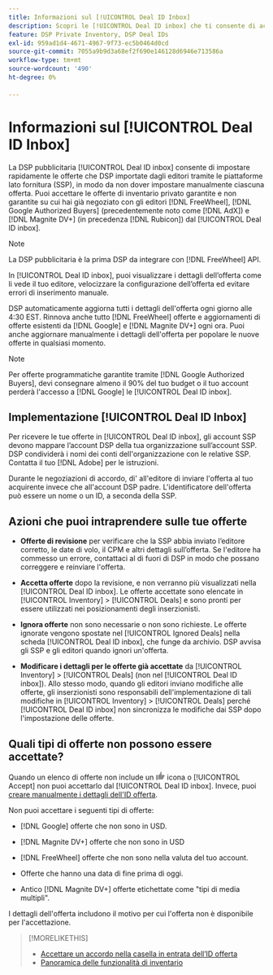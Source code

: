 ```yaml
---
title: Informazioni sul [!UICONTROL Deal ID Inbox]
description: Scopri le [!UICONTROL Deal ID inbox] che ti consente di accettare offerte private già negoziate con gli editori su [!DNL FreeWheel], [!DNL Google Authorized Buyers] (precedentemente noto come [!DNL AdX]), and [!DNL Magnite DV+] (in precedenza [!DNL Rubicon]).
feature: DSP Private Inventory, DSP Deal IDs
exl-id: 959ad1d4-4671-4967-9f73-ec5b0464d0cd
source-git-commit: 7055a9b9d3a68ef2f690e146128d6946e713586a
workflow-type: tm+mt
source-wordcount: '490'
ht-degree: 0%

---
```


# Informazioni sul [!UICONTROL Deal ID Inbox]

La DSP pubblicitaria [!UICONTROL Deal ID inbox] consente di impostare rapidamente le offerte che DSP importate dagli editori tramite le piattaforme lato fornitura (SSP), in modo da non dover impostare manualmente ciascuna offerta. Puoi accettare le offerte di inventario privato garantite e non garantite su cui hai già negoziato con gli editori [!DNL FreeWheel], [!DNL Google Authorized Buyers] (precedentemente noto come [!DNL AdX]) e [!DNL Magnite DV+] (in precedenza [!DNL Rubicon]) dal [!UICONTROL Deal ID inbox].

>[!NOTE]
>
>La DSP pubblicitaria è la prima DSP da integrare con [!DNL FreeWheel] API.

In [!UICONTROL Deal ID inbox], puoi visualizzare i dettagli dell’offerta come li vede il tuo editore, velocizzare la configurazione dell’offerta ed evitare errori di inserimento manuale.

<!-- 
Accepting a deal automatically pre-populates a new Deal ID record with details from the publisher, and you need to enter only the publisher [always? or just in some cases?], the media type, who can access the deal, and any attribute labels to apply to the deal so it's easy to find. [Are labels a dimension you can report on?]

For each available deal, you can review the deal details sent directly from the publisher. Some deals are grouped as proposals (packages), and you can see the individual deal details by reviewing the deal.

You can accept any available deal or move an incorrect deal to the Ignored Deals tab. You can also un-ignore deals, which moves them back to the New Deals tab so you can potentially accept them.

For each deal, you can select one publisher and one media type (Desktop Video, Mobile Video, Connected TV, Display, or Audio), and you can share the deal with specific advertisers and with all advertisers for a specific account.
 -->

DSP automaticamente aggiorna tutti i dettagli dell&#39;offerta ogni giorno alle 4:30 EST. Rinnova anche tutto [!DNL FreeWheel] offerte e aggiornamenti di offerte esistenti da [!DNL Google] e [!DNL Magnite DV+] ogni ora. Puoi anche aggiornare manualmente i dettagli dell&#39;offerta per popolare le nuove offerte in qualsiasi momento.

<!-- MC: I'm not sure where I got the following. Is this currently true? -->
>[!NOTE]
>
>Per offerte programmatiche garantite tramite [!DNL Google Authorized Buyers], devi consegnare almeno il 90% del tuo budget o il tuo account perderà l&#39;accesso a [!DNL Google] le [!UICONTROL Deal ID inbox].

## Implementazione [!UICONTROL Deal ID Inbox]

Per ricevere le tue offerte in [!UICONTROL Deal ID inbox], gli account SSP devono mappare l’account DSP della tua organizzazione sull’account SSP. DSP condividerà i nomi dei conti dell&#39;organizzazione con le relative SSP. Contatta il tuo [!DNL Adobe] per le istruzioni.

Durante le negoziazioni di accordo, di&#39; all&#39;editore di inviare l&#39;offerta al tuo acquirente invece che all&#39;account DSP padre. L&#39;identificatore dell&#39;offerta può essere un nome o un ID, a seconda della SSP.

## Azioni che puoi intraprendere sulle tue offerte

* **Offerte di revisione** per verificare che la SSP abbia inviato l’editore corretto, le date di volo, il CPM e altri dettagli sull’offerta. Se l&#39;editore ha commesso un errore, contattaci al di fuori di DSP in modo che possano correggere e reinviare l&#39;offerta.

* **Accetta offerte** dopo la revisione, e non verranno più visualizzati nella [!UICONTROL Deal ID inbox]. Le offerte accettate sono elencate in [!UICONTROL Inventory] > [!UICONTROL Deals] e sono pronti per essere utilizzati nei posizionamenti degli inserzionisti.

* **Ignora offerte** non sono necessarie o non sono richieste. Le offerte ignorate vengono spostate nel [!UICONTROL Ignored Deals] nella scheda [!UICONTROL Deal ID inbox], che funge da archivio. DSP avvisa gli SSP e gli editori quando ignori un&#39;offerta.

* **Modificare i dettagli per le offerte già accettate** da [!UICONTROL Inventory] > [!UICONTROL Deals] (non nel [!UICONTROL Deal ID inbox]). Allo stesso modo, quando gli editori inviano modifiche alle offerte, gli inserzionisti sono responsabili dell&#39;implementazione di tali modifiche in [!UICONTROL Inventory] > [!UICONTROL Deals] perché [!UICONTROL Deal ID inbox] non sincronizza le modifiche dai SSP dopo l&#39;impostazione delle offerte.

## Quali tipi di offerte non possono essere accettate?

Quando un elenco di offerte non include un ![Accetta](/help/dsp/assets/accept.png) icona o [!UICONTROL Accept] non puoi accettarlo dal [!UICONTROL Deal ID inbox]. Invece, puoi [creare manualmente i dettagli dell&#39;ID offerta](/help/dsp/inventory/deal-id-create.md).

Non puoi accettare i seguenti tipi di offerte:

* [!DNL Google] offerte che non sono in USD.

* [!DNL Magnite DV+] offerte che non sono in USD

* [!DNL FreeWheel] offerte che non sono nella valuta del tuo account.

* Offerte che hanno una data di fine prima di oggi.

* Antico [!DNL Magnite DV+] offerte etichettate come &quot;tipi di media multipli&quot;.

I dettagli dell&#39;offerta includono il motivo per cui l&#39;offerta non è disponibile per l&#39;accettazione.

>[!MORELIKETHIS]
>
>* [Accettare un accordo nella casella in entrata dell’ID offerta](deal-id-inbox-accept.md)
>* [Panoramica delle funzionalità di inventario](inventory-overview.md)

